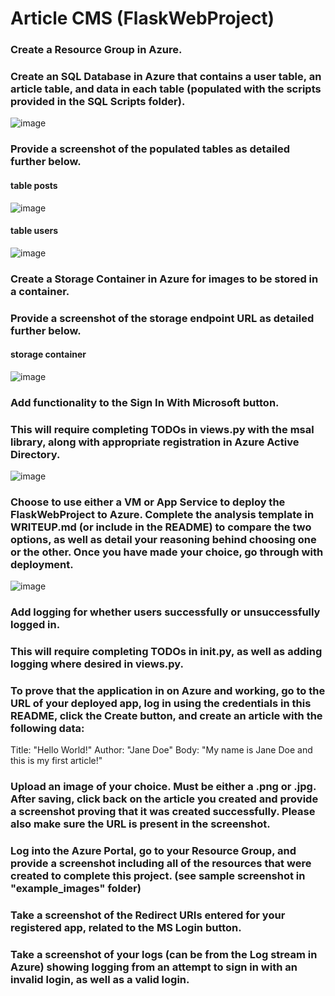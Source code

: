 # Article CMS (FlaskWebProject)
### Create a Resource Group in Azure.
### Create an SQL Database in Azure that contains a user table, an article table, and data in each table (populated with the scripts provided in the SQL Scripts folder).
![image](https://user-images.githubusercontent.com/18415884/119339179-8dcd6b00-bc99-11eb-803d-3f6831ff93b2.png)

### Provide a screenshot of the populated tables as detailed further below.
#### table posts
![image](https://user-images.githubusercontent.com/18415884/119339317-ae95c080-bc99-11eb-820a-1a192b5dad23.png)


#### table users
![image](https://user-images.githubusercontent.com/18415884/119339352-b7869200-bc99-11eb-81f8-9afec356ff25.png)


### Create a Storage Container in Azure for images to be stored in a container.
### Provide a screenshot of the storage endpoint URL as detailed further below.
#### storage container
![image](https://user-images.githubusercontent.com/18415884/119339404-c79e7180-bc99-11eb-9f7e-bde3a4fe3330.png)



### Add functionality to the Sign In With Microsoft button.
### This will require completing TODOs in views.py with the msal library, along with appropriate registration in Azure Active Directory.
![image](https://user-images.githubusercontent.com/18415884/119348159-26b5b380-bca5-11eb-8890-8b6ee887b348.png)


### Choose to use either a VM or App Service to deploy the FlaskWebProject to Azure. Complete the analysis template in WRITEUP.md (or include in the README) to compare the two options, as well as detail your reasoning behind choosing one or the other. Once you have made your choice, go through with deployment.
![image](https://user-images.githubusercontent.com/18415884/119350366-e86dc380-bca7-11eb-9ba1-a9309a00675a.png)


### Add logging for whether users successfully or unsuccessfully logged in.
### This will require completing TODOs in __init__.py, as well as adding logging where desired in views.py.
### To prove that the application in on Azure and working, go to the URL of your deployed app, log in using the credentials in this README, click the Create button, and create an article with the following data:
Title: "Hello World!"
Author: "Jane Doe"
Body: "My name is Jane Doe and this is my first article!"
### Upload an image of your choice. Must be either a .png or .jpg. After saving, click back on the article you created and provide a screenshot proving that it was created successfully. Please also make sure the URL is present in the screenshot.
### Log into the Azure Portal, go to your Resource Group, and provide a screenshot including all of the resources that were created to complete this project. (see sample screenshot in "example_images" folder)
### Take a screenshot of the Redirect URIs entered for your registered app, related to the MS Login button.
### Take a screenshot of your logs (can be from the Log stream in Azure) showing logging from an attempt to sign in with an invalid login, as well as a valid login.

